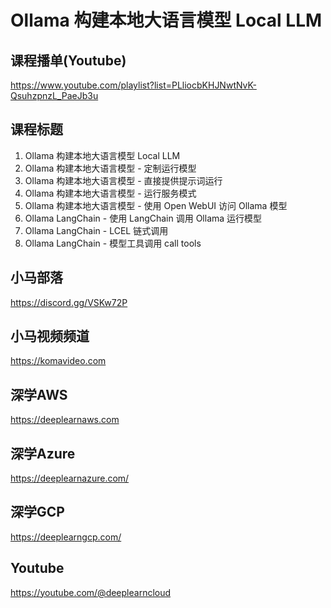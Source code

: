 Ollama 构建本地大语言模型 Local LLM
==================================

## 课程播单(Youtube)
https://www.youtube.com/playlist?list=PLliocbKHJNwtNvK-QsuhzpnzL_PaeJb3u

## 课程标题

01. Ollama 构建本地大语言模型 Local LLM
02. Ollama 构建本地大语言模型 - 定制运行模型
03. Ollama 构建本地大语言模型 - 直接提供提示词运行
04. Ollama 构建本地大语言模型 - 运行服务模式
05. Ollama 构建本地大语言模型 - 使用 Open WebUI 访问 Ollama 模型
06. Ollama LangChain - 使用 LangChain 调用 Ollama 运行模型
07. Ollama LangChain - LCEL 链式调用
08. Ollama LangChain - 模型工具调用 call tools

## 小马部落

https://discord.gg/VSKw72P

## 小马视频频道

https://komavideo.com

## 深学AWS

https://deeplearnaws.com

## 深学Azure

https://deeplearnazure.com/

## 深学GCP

https://deeplearngcp.com/

## Youtube

https://youtube.com/@deeplearncloud
